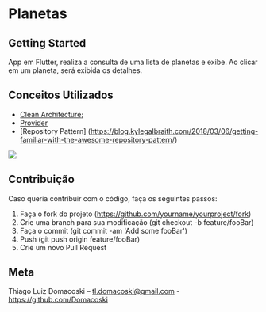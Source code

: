 # Planetas


## Getting Started
App em Flutter, realiza a consulta de uma lista de planetas e exibe.
Ao clicar em um planeta, será exibida os detalhes.

## Conceitos Utilizados
- [Clean Architecture](https://medium.com/@lopesvinicius1707/o-uso-da-clean-architeture-uma-abordagem-modular-b0905b59ab74);
- [Provider](https://pub.dev/packages/provider)
- [Repository Pattern] (https://blog.kylegalbraith.com/2018/03/06/getting-familiar-with-the-awesome-repository-pattern/)

![](screenshot.gif)


 ## Contribuição
 Caso queria contribuir com o código, faça os seguintes passos:

 1. Faça o fork do projeto (https://github.com/yourname/yourproject/fork)
 2. Crie uma branch para sua modificação (git checkout -b feature/fooBar)
 3. Faça o commit (git commit -am 'Add some fooBar')
 4. Push (git push origin feature/fooBar)
 5. Crie um novo Pull Request

 ## Meta
 Thiago Luiz Domacoski – tl.domacoski@gmail.com - https://github.com/Domacoski